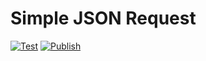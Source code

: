 # Simple JSON Request

[![Test](https://github.com/nexys-system/simple-json-request/actions/workflows/test.yml/badge.svg)](https://github.com/nexys-system/simple-json-request/actions/workflows/test.yml)
[![Publish](https://github.com/nexys-system/simple-json-request/actions/workflows/publish.yml/badge.svg)](https://github.com/nexys-system/simple-json-request/actions/workflows/publish.yml)
